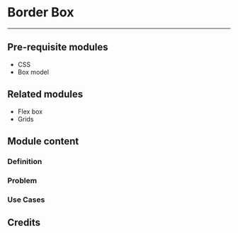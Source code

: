 # Border Box
---------------------
## Pre-requisite modules

* CSS
* Box model

## Related modules
* Flex box
* Grids

## Module content

### Definition

### Problem

### Use Cases

## Credits


